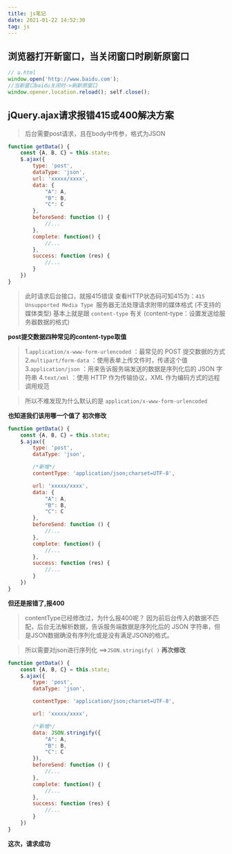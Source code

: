 ```yaml
---
title: js笔记
date: 2021-01-22 14:52:30
tag: js
---
```


## 浏览器打开新窗口，当关闭窗口时刷新原窗口
```js
// a.html
window.open('http://www.baidu.com');
//当新窗口baidu关闭时->刷新原窗口
window.opener.location.reload(); self.close();
```

## jQuery.ajax请求报错415或400解决方案
>后台需要post请求，且在body中传参，格式为JSON
```js
function getData() {
    const {A, B, C} = this.state;
    $.ajax({
        type: 'post',
        dataType: 'json',
        url: 'xxxxx/xxxx',
        data: {
            "A": A,
            "B": B,
            "C": C
        },
        beforeSend: function () {
            //...
        },
        complete: function() {
            //...
        },
        success: function (res) {
            //...
        }
    })
}
```
>此时请求后台接口，就报415错误
>查看HTTP状态码可知415为：`415 Unsupported Media Type `服务器无法处理请求附带的媒体格式 (不支持的媒体类型)
>基本上就是跟 `content-type` 有关 (content-type：设置发送给服务器数据的格式)

**post提交数据四种常见的content-type取值**
>1.`application/x-www-form-urlencoded` ：最常见的 POST 提交数据的方式
>2.`multipart/form-data` ：使用表单上传文件时，传递这个值
>3.`application/json` ：用来告诉服务端发送的数据是序列化后的 JSON 字符串
4.`text/xml` ：使用 HTTP 作为传输协议，XML 作为编码方式的远程调用规范

>所以不难发现为什么默认的是 `application/x-www-form-urlencoded`

**也知道我们该用哪一个值了**
**初次修改**
```js
function getData() {
    const {A, B, C} = this.state;
    $.ajax({
        type: 'post',
        dataType: 'json',

        /*新增*/
        contentType: 'application/json;charset=UTF-8',

        url: 'xxxxx/xxxx',
        data: {
            "A": A,
            "B": B,
            "C": C
        },
        beforeSend: function () {
            //...
        },
        complete: function() {
            //...
        },
        success: function (res) {
            //...
        }
    })
}
```
**但还是报错了,报400**
>contentType已经修改过，为什么报400呢？
>因为前后台传入的数据不匹配，后台无法解析数据，告诉服务端数据是序列化后的 JSON 字符串，但是JSON数据确没有序列化或是没有满足JSON的格式。

>所以需要对json进行序列化 ==>`JSON.stringify( )`
**再次修改**
```js
function getData() {
    const {A, B, C} = this.state;
    $.ajax({
        type: 'post',
        dataType: 'json',

        contentType: 'application/json;charset=UTF-8',

        url: 'xxxxx/xxxx',

        /*新增*/
        data: JSON.stringify({
            "A": A,
            "B": B,
            "C": C
        }),
        beforeSend: function () {
            //...
        },
        complete: function() {
            //...
        },
        success: function (res) {
            //...
        }
    })
}
```
**这次，请求成功**